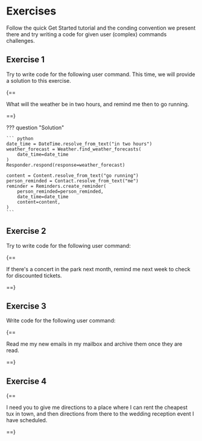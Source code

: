 # Exercises

Follow the quick Get Started tutorial and the conding convention we present there and try writing a code for given user (complex) commands challenges.

## Exercise 1

Try to write code for the following user command. This time, we will provide a solution to this exercise.

{==

What will the weather be in two hours, and remind me then to go running.

==}

??? question "Solution"

    ``` python
    date_time = DateTime.resolve_from_text("in two hours")
    weather_forecast = Weather.find_weather_forecasts(
        date_time=date_time
    )
    Responder.respond(response=weather_forecast)

    content = Content.resolve_from_text("go running")
    person_reminded = Contact.resolve_from_text("me")
    reminder = Reminders.create_reminder(
        person_reminded=person_reminded, 
        date_time=date_time
        content=content, 
    )
    ```

## Exercise 2

Try to write code for the following user command:

{==

If there's a concert in the park next month, remind me next week to check for discounted tickets.

==}

## Exercise 3

Write code for the following user command:

{==

Read me my new emails in my mailbox and archive them once they are read.

==}

## Exercise 4

{==

I need you to give me directions to a place where I can rent the cheapest tux in town, and then directions from there to the wedding reception event I have scheduled.

==}

